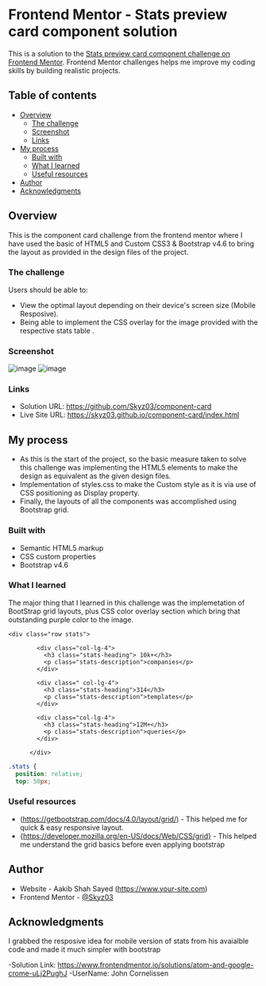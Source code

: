 # Frontend Mentor - Stats preview card component solution

This is a solution to the [Stats preview card component challenge on Frontend Mentor](https://www.frontendmentor.io/challenges/stats-preview-card-component-8JqbgoU62). Frontend Mentor challenges helps me improve my coding skills by building realistic projects. 

## Table of contents

- [Overview](#overview)
  - [The challenge](#the-challenge)
  - [Screenshot](#screenshot)
  - [Links](#links)
- [My process](#my-process)
  - [Built with](#built-with)
  - [What I learned](#what-i-learned)
  - [Useful resources](#useful-resources)
- [Author](#author)
- [Acknowledgments](#acknowledgments)

## Overview
This is the component card challenge from the frontend mentor where I have used the basic of HTML5 and Custom CSS3 & Bootstrap v4.6 to bring the layout as provided in the design files of the project.

### The challenge

Users should be able to:

- View the optimal layout depending on their device's screen size (Mobile Resposive).
- Being able to implement the CSS overlay for the image provided with the respective stats table .

### Screenshot

![image](https://user-images.githubusercontent.com/42742924/118837346-6f0b5500-b8e4-11eb-928e-cc8f3df221ad.png)
![image](https://user-images.githubusercontent.com/42742924/118837404-7d597100-b8e4-11eb-977e-de1b0ab76433.png)


### Links

- Solution URL: https://github.com/Skyz03/component-card
- Live Site URL: https://skyz03.github.io/component-card/index.html

## My process

- As this is the start of the project, so the basic measure taken to solve this challenge was implementing the HTML5 elements to make the design as equivalent as the given design files. 
- Implementation of styles.css to make the Custom style as it is via use of CSS positioning as Display property.
- Finally, the layouts of all the components was accomplished using Bootstrap grid. 

### Built with

- Semantic HTML5 markup
- CSS custom properties
- Bootstrap v4.6

### What I learned

The major thing that I learned in this challenge was the implemetation of BootStrap grid layouts, plus CSS color overlay section which bring that outstanding purple color to the image.    


```bootstrap
<div class="row stats">

        <div class="col-lg-4">
          <h3 class="stats-heading"> 10k+</h3>
          <p class="stats-description">companies</p>
        </div>

        <div class=" col-lg-4">
          <h3 class="stats-heading">314</h3>
          <p class="stats-description">templates</p>
        </div>

        <div class="col-lg-4">
          <h3 class="stats-heading">12M+</h3>
          <p class="stats-description">queries</p>
        </div>

      </div>
```

```css
.stats {
  position: relative;
  top: 50px;
```


### Useful resources

- (https://getbootstrap.com/docs/4.0/layout/grid/) - This helped me for quick & easy responsive layout.
- {https://developer.mozilla.org/en-US/docs/Web/CSS/grid} - This helped me understand the grid basics before even applying bootstrap


## Author

- Website - Aakib Shah Sayed (https://www.your-site.com)
- Frontend Mentor - [@Skyz03](https://www.frontendmentor.io/profile/Skyz03)

## Acknowledgments

I grabbed the resposive idea for mobile version of stats from his avaialble code and made it much simpler with bootstrap

-Solution Link: https://www.frontendmentor.io/solutions/atom-and-google-crome-uLj2PughJ
-UserName: John Cornelissen
